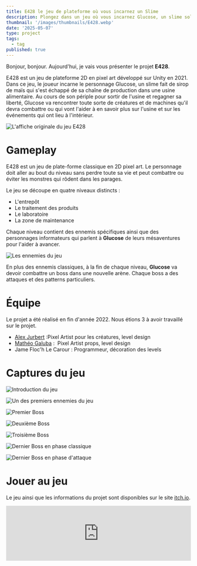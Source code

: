 ```yaml
---
title: E428 le jeu de plateforme où vous incarnez un Slime
description: Plongez dans un jeu où vous incarnez Glucose, un slime solitaire piégé dans une usine alimentaire. Aidez-le à s'échapper de ce bâtiment dangereux !
thumbnail: '/images/thumbnails/E428.webp'
date: '2025-05-07'
type: project
tags:
  - tag
published: true
---
```


<script>
  import ImageLine from "../../components/blog/layout/ImageLine.svelte"

  const bossLine = [ '/images/blog/E428/Boss1.gif', '/images/blog/E428/Boss2.gif', '/images/blog/E428/Boss3.gif', '/images/blog/E428/Boss4.gif'];
</script>

Bonjour, bonjour. Aujourd'hui, je vais vous présenter le projet **E428**.

E428 est un jeu de plateforme 2D en pixel art développé sur Unity en 2021. Dans ce jeu, le joueur incarne le personnage Glucose, un slime fait de sirop de maïs qui s'est échappé de sa chaîne de production dans une usine alimentaire. Au cours de son périple pour sortir de l'usine et regagner sa liberté, Glucose va rencontrer toute sorte de créatures et de machines qu'il devra combattre ou qui vont l'aider à en savoir plus sur l'usine et sur les événements qui ont lieu à l'intérieur.

![L'affiche originale du jeu E428](/images/blog/E428/GameThumbnail.webp)

# Gameplay

E428 est un jeu de plate-forme classique en 2D pixel art. Le personnage doit aller au bout du niveau sans perdre toute sa vie et peut combattre ou éviter les monstres qui rôdent dans les parages. 

Le jeu se découpe en quatre niveaux distincts :

- L'entrepôt
- Le traitement des produits
- Le laboratoire
- La zone de maintenance

Chaque niveau contient des ennemis spécifiques ainsi que des personnages informateurs qui parlent à **Glucose** de leurs mésaventures pour l'aider à avancer.

![Les ennemies du jeu](/images/blog/E428/Enemies.webp)

En plus des ennemis classiques, à la fin de chaque niveau, **Glucose** va devoir combattre un boss dans une nouvelle arène. Chaque boss a des attaques et des patterns particuliers. 

<ImageLine alt="Les quatres boss du jeu E428" images={bossLine} aspectRatio={1}/>

# Équipe

Le projet a été réalisé en fin d'année 2022. Nous étions 3 à avoir travaillé sur le projet.

- [Alex Jurbert](https://www.linkedin.com/in/alex-jurbert/) :Pixel Artist pour les créatures, level design
- [Mathéo Galuba](https://www.linkedin.com/in/matheogaluba/) :  Pixel Artist props, level design
- Jame Floc'h Le Carour : Programmeur, décoration des levels

# Captures du jeu

![Introduction du jeu](/images/blog/E428/01.webp)

![Un des premiers ennemies du jeu](/images/blog/E428/02.webp)

![Premier Boss](/images/blog/E428/03.webp)

![Deuxième Boss](/images/blog/E428/04.webp)

![Troisième Boss](/images/blog/E428/05.webp)

![Dernier Boss en phase classique](/images/blog/E428/06.webp)

![Dernier Boss en phase d'attaque](/images/blog/E428/07.webp)

# Jouer au jeu

Le jeu ainsi que les informations du projet sont disponibles sur le site [itch.io](https://jameflc.itch.io/e428).

<iframe src="https://itch.io/embed/1316900" width="100%" frameborder="0"><a href="https://jameflc.itch.io/e428">E428 by JameFLC</a></iframe>

